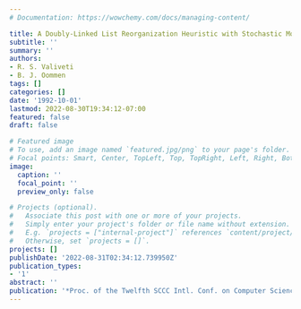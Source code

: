 ```yaml
---
# Documentation: https://wowchemy.com/docs/managing-content/

title: A Doubly-Linked List Reorganization Heuristic with Stochastic Move-to-End operations
subtitle: ''
summary: ''
authors:
- R. S. Valiveti
- B. J. Oommen
tags: []
categories: []
date: '1992-10-01'
lastmod: 2022-08-30T19:34:12-07:00
featured: false
draft: false

# Featured image
# To use, add an image named `featured.jpg/png` to your page's folder.
# Focal points: Smart, Center, TopLeft, Top, TopRight, Left, Right, BottomLeft, Bottom, BottomRight.
image:
  caption: ''
  focal_point: ''
  preview_only: false

# Projects (optional).
#   Associate this post with one or more of your projects.
#   Simply enter your project's folder or file name without extension.
#   E.g. `projects = ["internal-project"]` references `content/project/deep-learning/index.md`.
#   Otherwise, set `projects = []`.
projects: []
publishDate: '2022-08-31T02:34:12.739950Z'
publication_types:
- '1'
abstract: ''
publication: '*Proc. of the Twelfth SCCC Intl. Conf. on Computer Science*'
---
```

